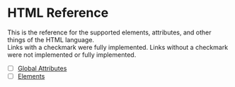 # HTML Reference

This is the reference for the supported elements, attributes, and other things of the HTML language.<br>
Links with a checkmark were fully implemented. Links without a checkmark were not implemented or fully implemented.

- [ ] [Global Attributes](attr.md)
- [ ] [Elements](elem.md)